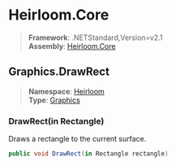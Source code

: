 # Heirloom.Core

> **Framework**: .NETStandard,Version=v2.1  
> **Assembly**: [Heirloom.Core][0]  

## Graphics.DrawRect

> **Namespace**: [Heirloom][0]  
> **Type**: [Graphics][1]  

### DrawRect(in Rectangle)

Draws a rectangle to the current surface.

```cs
public void DrawRect(in Rectangle rectangle)
```

[0]: ../Heirloom.Core.md
[1]: Heirloom.Graphics.md
